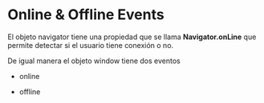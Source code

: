 # Online & Offline Events

El objeto navigator tiene una propiedad que se llama **Navigator.onLine** que permite detectar si el usuario tiene conexión o no.

De igual manera el objeto window tiene dos eventos

* online

* offline